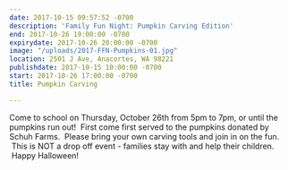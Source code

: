 ```yaml
---
date: 2017-10-15 09:57:52 -0700
description: 'Family Fun Night: Pumpkin Carving Edition'
end: 2017-10-26 19:00:00 -0700
expirydate: 2017-10-26 20:00:00 -0700
image: "/uploads/2017-FFN-Pumpkins-01.jpg"
location: 2501 J Ave, Anacortes, WA 98221
publishdate: 2017-10-15 10:00:00 -0700
start: 2017-10-26 17:00:00 -0700
title: Pumpkin Carving

---
```



Come to school on Thursday, October 26th from 5pm to 7pm, or until the pumpkins run out!  First come first served to the pumpkins donated by Schuh Farms.  Please bring your own carving tools and join in on the fun.  This is NOT a drop off event - families stay with and help their children.  Happy Halloween!